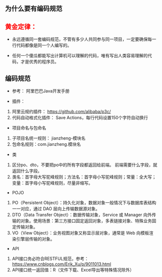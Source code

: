 ## 为什么要有编码规范
## <font color=red>黄金定律：</font>

- 永远遵循同一套编码规范，不管有多少人共同参与同一项目，一定要确保每一行代码都像是同一个人编写的。

- 任何一个傻瓜都能写出计算机可以理解的代码，唯有写出人类容易理解的代码，才是优秀的程序员。

## 编码规范
- 参考：
阿里巴巴Java开发手册
  
- 插件：
1. 阿里云规约插件： https://github.com/alibaba/p3c/
2. 代码自动格式化插件： Save Actions，每行代码设置150个字符自动换行

- 项目命名与包命名
1. 子项目名统一规则：  jianzheng-模块名
2. 包命名规则：com.jianzheng.模块名

- 类
1. 区分po、dto，不要把po中的所有字段都返回给前端。 前端需要什么字段，就返回什么字段。
2. 类名：首字母大写驼峰规则；方法名：首字母小写驼峰规则；常量：全大写；变量：首字母小写驼峰规则，尽量非缩写。

- POJO
1. PO（Persistent Object）：持久化对象，数据对象一般情况下与数据库表结构一一对应，通过 DAO 层向上传输数据源对象。
2. DTO（Data Transfer Object）：数据传输对象，Service 或 Manager 向外传输的对象。使用场景：第三方接口固定返回对象，多表链接对象、特殊业务固定传输对象。
3. VO（View Object）：业务视图对象又称显示层对象，通常是 Web 向模板渲染引擎层传输的对象。

- API
1. API接口务必符合RESTFUL规范，参考：https://www.cnblogs.com/Erik_Xu/p/9011013.html
2. API接口统一返回值：R（文件下载、Excel导出等特殊情况除外）
